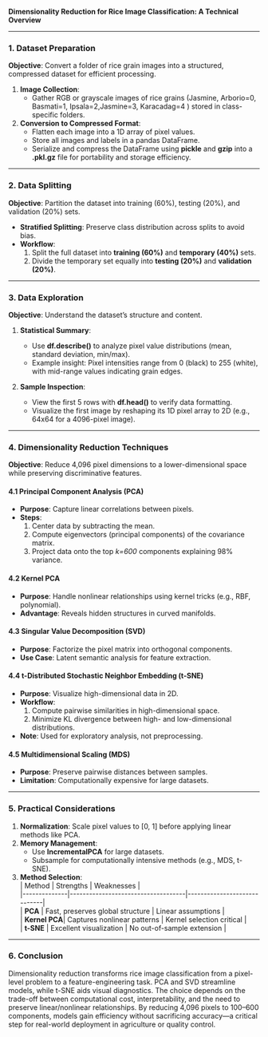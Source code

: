 **Dimensionality Reduction for Rice Image Classification: A Technical Overview**  

---
### **1. Dataset Preparation**  
**Objective**: Convert a folder of rice grain images into a structured, compressed dataset for efficient processing.  

1. **Image Collection**:  
   - Gather RGB or grayscale images of rice grains (Jasmine, Arborio=0, Basmati=1, Ipsala=2,Jasmine=3, Karacadag=4 ) stored in class-specific folders.
2. **Conversion to Compressed Format**:  
   - Flatten each image into a 1D array of pixel values.  
   - Store all images and labels in a pandas DataFrame.  
   - Serialize and compress the DataFrame using **pickle** and **gzip** into a **.pkl.gz** file for portability and storage efficiency.  

---

### **2. Data Splitting**  
**Objective**: Partition the dataset into training (60%), testing (20%), and validation (20%) sets.  

- **Stratified Splitting**: Preserve class distribution across splits to avoid bias.  
- **Workflow**:  
  1. Split the full dataset into **training (60%)** and **temporary (40%)** sets.  
  2. Divide the temporary set equally into **testing (20%)** and **validation (20%)**.  

---

### **3. Data Exploration**  
**Objective**: Understand the dataset’s structure and content.  

1. **Statistical Summary**:  
   - Use **df.describe()** to analyze pixel value distributions (mean, standard deviation, min/max).  
   - Example insight: Pixel intensities range from 0 (black) to 255 (white), with mid-range values indicating grain edges.  

2. **Sample Inspection**:  
   - View the first 5 rows with **df.head()** to verify data formatting.  
   - Visualize the first image by reshaping its 1D pixel array to 2D (e.g., 64x64 for a 4096-pixel image).  

---

### **4. Dimensionality Reduction Techniques**  
**Objective**: Reduce 4,096 pixel dimensions to a lower-dimensional space while preserving discriminative features.  

#### **4.1 Principal Component Analysis (PCA)**  
- **Purpose**: Capture linear correlations between pixels.  
- **Steps**:  
  1. Center data by subtracting the mean.  
  2. Compute eigenvectors (principal components) of the covariance matrix.  
  3. Project data onto the top *k=600* components explaining 98% variance.    

#### **4.2 Kernel PCA**  
- **Purpose**: Handle nonlinear relationships using kernel tricks (e.g., RBF, polynomial).  
- **Advantage**: Reveals hidden structures in curved manifolds.  

#### **4.3 Singular Value Decomposition (SVD)**  
- **Purpose**: Factorize the pixel matrix into orthogonal components.  
- **Use Case**: Latent semantic analysis for feature extraction.  

#### **4.4 t-Distributed Stochastic Neighbor Embedding (t-SNE)**  
- **Purpose**: Visualize high-dimensional data in 2D.  
- **Workflow**:  
  1. Compute pairwise similarities in high-dimensional space.  
  2. Minimize KL divergence between high- and low-dimensional distributions.  
- **Note**: Used for exploratory analysis, not preprocessing.  

#### **4.5 Multidimensional Scaling (MDS)**  
- **Purpose**: Preserve pairwise distances between samples.  
- **Limitation**: Computationally expensive for large datasets.  

---

### **5. Practical Considerations**  
1. **Normalization**: Scale pixel values to [0, 1] before applying linear methods like PCA.  
2. **Memory Management**:  
   - Use **IncrementalPCA** for large datasets.  
   - Subsample for computationally intensive methods (e.g., MDS, t-SNE).  
3. **Method Selection**:  
   | Method       | Strengths                          | Weaknesses                  |  
   |--------------|------------------------------------|-----------------------------|  
   | **PCA**      | Fast, preserves global structure   | Linear assumptions          |  
   | **Kernel PCA**| Captures nonlinear patterns        | Kernel selection critical   |  
   | **t-SNE**    | Excellent visualization            | No out-of-sample extension  |  

---
### **6. Conclusion** 
Dimensionality reduction transforms rice image classification from a pixel-level problem to a feature-engineering task. PCA and SVD streamline models, while t-SNE aids visual 
diagnostics. The choice depends on the trade-off between computational cost, interpretability, and the need to preserve linear/nonlinear relationships. By reducing
4,096 pixels to 100–600 components, models gain efficiency without sacrificing accuracy—a critical step for real-world deployment in agriculture or quality control.
